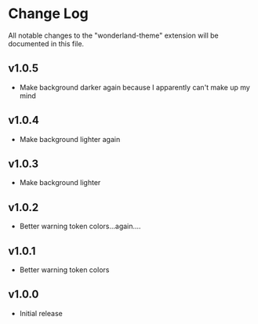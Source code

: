 # Change Log

All notable changes to the "wonderland-theme" extension will be documented in this file.

## v1.0.5

- Make background darker again because I apparently can't make up my mind

## v1.0.4

- Make background lighter again

## v1.0.3

- Make background lighter

## v1.0.2

- Better warning token colors...again....

## v1.0.1

- Better warning token colors

## v1.0.0

- Initial release
